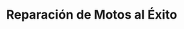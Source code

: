 ---
title: "Reparación de Motos al Éxito"
url: /san-miguel/reparacion-de-motos-al-exito-avenida-jose-simeon-canas-sur/
shop: Autowerkstatt
---